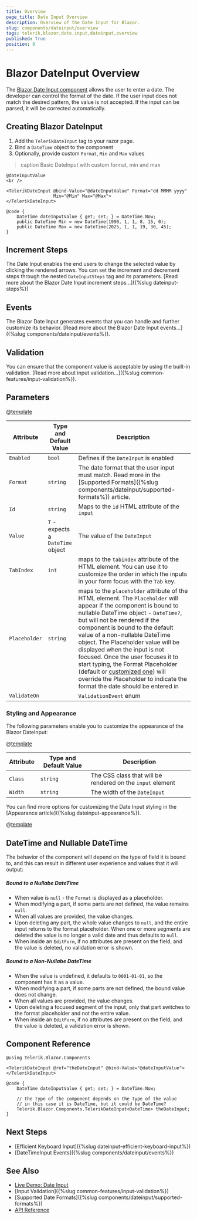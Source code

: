 ```yaml
---
title: Overview
page_title: Date Input Overview
description: Overview of the Date Input for Blazor.
slug: components/dateinput/overview
tags: telerik,blazor,date,input,dateinput,overview
published: True
position: 0
---
```


# Blazor DateInput Overview

The <a href="https://www.telerik.com/blazor-ui/date-input" target="_blank">Blazor Date Input component</a> allows the user to enter a date. The developer can control the format of the date. If the user input does not match the desired pattern, the value is not accepted. If the input can be parsed, it will be corrected automatically.

## Creating Blazor DateInput

1. Add the `TelerikDateInput` tag to your razor page.
1. Bind a `DateTime` object to the component
1. Optionally, provide custom `Format`, `Min` and `Max` values

>caption Basic DateInput with custom format, min and max

````CSHTML
@dateInputValue
<br />

<TelerikDateInput @bind-Value="@dateInputValue" Format="dd MMMM yyyy"
                  Min="@Min" Max="@Max">
</TelerikDateInput>

@code {
    DateTime dateInputValue { get; set; } = DateTime.Now;
    public DateTime Min = new DateTime(1990, 1, 1, 8, 15, 0);
    public DateTime Max = new DateTime(2025, 1, 1, 19, 30, 45);
}
````

## Increment Steps

The Date Input enables the end users to change the selected value by clicking the rendered arrows. You can set the increment and decrement steps through the nested `DateInputSteps` tag and its parameters. [Read more about the Blazor Date Input increment steps...]({%slug dateinput-steps%})

## Events

The Blazor Date Input generates events that you can handle and further customize its behavior. [Read more about the Blazor Date Input events...]({%slug components/dateinput/events%}).

## Validation

You can ensure that the component value is acceptable by using the built-in validation. [Read more about input validation...]({%slug common-features/input-validation%}).

## Parameters

@[template](/_contentTemplates/common/parameters-table-styles.md#table-layout)

| Attribute | Type and Default Value | Description |
|----------|----------|----------|
|`Enabled`| `bool` |Defines if the `DateInput` is enabled|
|`Format`|`string`|The date format that the user input must match. Read more in the [Supported Formats]({%slug components/dateinput/supported-formats%}) article.|
|`Id`|`string`|Maps to the `id` HTML attribute of the `input`|
|`Value`|`T` - expects a `DateTime` object|The value of the `DateInput`|
|`TabIndex`|`int`|maps to the `tabindex` attribute of the HTML element. You can use it to customize the order in which the inputs in your form focus with the `Tab` key.|
|`Placeholder`|`string`|maps to the `placeholder` attribute of the HTML element. The `Placeholder` will appear if the component is bound to nullable DateTime object - `DateTime?`, but will not be rendered if the component is bound to the default value of a non-nullable DateTime object. The Placeholder value will be displayed when the input is not focused. Once the user focuses it to start typing, the Format Placeholder (default or [customized one](#format-placeholder)) will override the Placeholder to indicate the format the date should be entered in|
|`ValidateOn`||`ValidationEvent` enum||`ValidateOn` - configures the event that will trigger validation (if validation is enabled). Read more at [Validation Modes for Simple Inputs]({%slug common-features/input-validation%}#validation-modes-for-simple-inputs)|


### Styling and Appearance

The following parameters enable you to customize the appearance of the Blazor DateInput:

@[template](/_contentTemplates/common/parameters-table-styles.md#table-layout)

| Attribute | Type and Default Value | Description |
|----------|----------|----------|
|`Class`| `string` |The CSS class that will be rendered on the `input` element|
|`Width`|`string`|The width of the `DateInput`|

You can find more options for customizing the Date Input styling in the [Appearance article]({%slug dateinput-appearance%}).

@[template](/_contentTemplates/date-inputs/format-placeholders.md#format-placeholder)


## DateTime and Nullable DateTime

The behavior of the component will depend on the type of field it is bound to, and this can result in different user experience and values that it will output:

##### Bound to a Nullabe DateTime

* When value is `null` - the `Format` is displayed as a placeholder.
* When modifying a part, if some parts are not defined, the value remains `null`.
* When all values are provided, the value changes.
* Upon deleting any part, the whole value changes to `null`, and the entire input returns to the format placeholder. When one or more segments are deleted the value is no longer a valid date and thus defaults to `null`.
* When inside an `EditForm`, if no attributes are present on the field, and the value is deleted, no validation error is shown.


##### Bound to a Non-Nullabe DateTime

* When the value is undefined, it defaults to `0001-01-01`, so the component has it as a value.
* When modifying a part, if some parts are not defined, the bound value does not change.
* When all values are provided, the value changes.
* Upon deleting a focused segment of the input, only that part switches to the format placeholder and not the entire value.
* When inside an `EditForm`, if no attributes are present on the field, and the value is deleted, a validation error is shown.


## Component Reference

````CSHTML
@using Telerik.Blazor.Components

<TelerikDateInput @ref="theDateInput" @bind-Value="@dateInputValue"></TelerikDateInput>

@code {
    DateTime dateInputValue { get; set; } = DateTime.Now;

    // the type of the component depends on the type of the value
    // in this case it is DateTime, but it could be DateTime?
    Telerik.Blazor.Components.TelerikDateInput<DateTime> theDateInput;
}
````

## Next Steps

* [Efficient Keyboard Input]({%slug dateinput-efficient-keyboard-input%})
* [DateTimeInput Events]({%slug components/dateinput/events%})


## See Also

  * [Live Demo: Date Input](https://demos.telerik.com/blazor-ui/dateinput/index)
  * [Input Validation]({%slug common-features/input-validation%})
  * [Supported Date Formats]({%slug components/dateinput/supported-formats%})
  * [API Reference](https://docs.telerik.com/blazor-ui/api/Telerik.Blazor.Components.TelerikDateInput-1)
